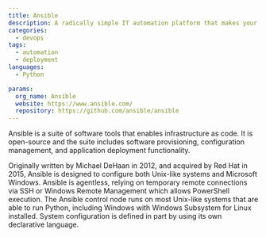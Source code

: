 ```yaml
---
title: Ansible
description: A radically simple IT automation platform that makes your applications and systems easier to deploy and maintain.
categories:
  - devops
tags:
  - automation
  - deployment
languages:
  - Python

params:
  org_name: Ansible
  website: https://www.ansible.com/
  repository: https://github.com/ansible/ansible
---
```


Ansible is a suite of software tools that enables infrastructure as code. It is open-source and the suite includes software provisioning, configuration management, and application deployment functionality.

Originally written by Michael DeHaan in 2012, and acquired by Red Hat in 2015, Ansible is designed to configure both Unix-like systems and Microsoft Windows. Ansible is agentless, relying on temporary remote connections via SSH or Windows Remote Management which allows PowerShell execution. The Ansible control node runs on most Unix-like systems that are able to run Python, including Windows with Windows Subsystem for Linux installed. System configuration is defined in part by using its own declarative language.
